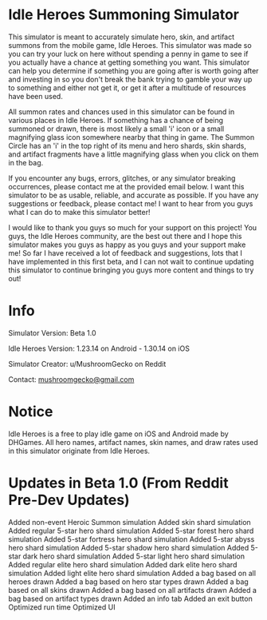 # Idle Heroes Summoning Simulator
This simulator is meant to accurately simulate hero, skin, and artifact summons from the mobile game, Idle Heroes. This simulator was made so you can try your luck on here without spending a penny in game to see if you actually have a chance at getting something you want. This simulator can help you determine if something you are going after is worth going after and investing in so you don't break the bank trying to gamble your way up to something and either not get it, or get it after a multitude of resources have been used.

All summon rates and chances used in this simulator can be found in various places in Idle Heroes. If something has a chance of being summoned or drawn, there is most likely a small 'i' icon or a small magnifying glass icon somewhere nearby that thing in game. The Summon Circle has an 'i' in the top right of its menu and hero shards, skin shards, and artifact fragments have a little magnifying glass when you click on them in the bag.

If you encounter any bugs, errors, glitches, or any simulator breaking occurrences, please contact me at the provided email below. I want this simulator to be as usable, reliable, and accurate as possible. If you have any suggestions or feedback, please contact me! I want to hear from you guys what I can do to make this simulator better!

I would like to thank you guys so much for your support on this project! You guys, the Idle Heroes community, are the best out there and I hope this simulator makes you guys as happy as you guys and your support make me! So far I have received a lot of feedback and suggestions, lots that I have implemented in this first beta, and I can not wait to continue updating this simulator to continue bringing you guys more content and things to try out!

# Info
Simulator Version: Beta 1.0

Idle Heroes Version: 1.23.14 on Android - 1.30.14 on iOS

Simulator Creator: u/MushroomGecko on Reddit

Contact: mushroomgecko@gmail.com

# Notice
Idle Heroes is a free to play idle game on iOS and Android made by DHGames. All hero names, artifact names, skin names, and draw rates used in this simulator originate from Idle Heroes.

# Updates in Beta 1.0 (From Reddit Pre-Dev Updates)
Added non-event Heroic Summon simulation
Added skin shard simulation
Added regular 5-star hero shard simulation
Added 5-star forest hero shard simulation
Added 5-star fortress hero shard simulation
Added 5-star abyss hero shard simulation
Added 5-star shadow hero shard simulation
Added 5-star dark hero shard simulation
Added 5-star light hero shard simulation
Added regular elite hero shard simulation
Added dark elite hero shard simulation
Added light elite hero shard simulation
Added a bag based on all heroes drawn
Added a bag based on hero star types drawn
Added a bag based on all skins drawn
Added a bag based on all artifacts drawn
Added a bag based on artifact types drawn
Added an info tab
Added an exit button
Optimized run time
Optimized UI
